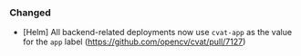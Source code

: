 ### Changed

- \[Helm\] All backend-related deployments now use `cvat-app` as the value
  for the `app` label
  (<https://github.com/opencv/cvat/pull/7127>)
